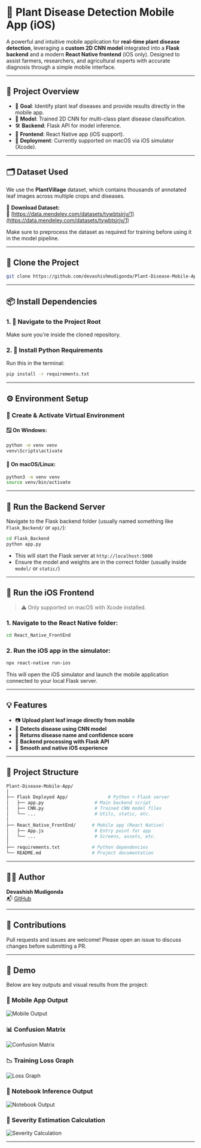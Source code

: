 # 🌿 Plant Disease Detection Mobile App (iOS)

A powerful and intuitive mobile application for **real-time plant disease detection**, leveraging a **custom 2D CNN model** integrated into a **Flask backend** and a modern **React Native frontend** (iOS only). Designed to assist farmers, researchers, and agricultural experts with accurate diagnosis through a simple mobile interface.

---

## 🚀 Project Overview

- 🎯 **Goal**: Identify plant leaf diseases and provide results directly in the mobile app.
- 🤖 **Model**: Trained 2D CNN for multi-class plant disease classification.
- 🛠️ **Backend**: Flask API for model inference.
- 📱 **Frontend**: React Native app (iOS support).
- 🔬 **Deployment**: Currently supported on macOS via iOS simulator (Xcode).

---

## 🗂️ Dataset Used

We use the **PlantVillage** dataset, which contains thousands of annotated leaf images across multiple crops and diseases.

📎 **Download Dataset:**  
🔗 [https://data.mendeley.com/datasets/tywbtsjrjv/1](https://data.mendeley.com/datasets/tywbtsjrjv/1)

Make sure to preprocess the dataset as required for training before using it in the model pipeline.

---

## 🧾 Clone the Project

```bash
git clone https://github.com/devashishmudigonda/Plant-Disease-Mobile-App
```

---

## 📦 Install Dependencies

### 1. 📁 Navigate to the Project Root  
Make sure you're inside the cloned repository.

### 2. 📄 Install Python Requirements  
Run this in the terminal:
```bash
pip install -r requirements.txt
```

---

## ⚙️ Environment Setup

### 🧪 Create & Activate Virtual Environment

#### 🪟 On Windows:
```bash
python -m venv venv
venv\Scripts\activate
```

#### 🍎 On macOS/Linux:
```bash
python3 -m venv venv
source venv/bin/activate
```

---

## 🔁 Run the Backend Server

Navigate to the Flask backend folder (usually named something like `Flask_Backend/` or `api/`):

```bash
cd Flask_Backend
python app.py
```

- This will start the Flask server at `http://localhost:5000`
- Ensure the model and weights are in the correct folder (usually inside `model/` or `static/`)

---

## 📱 Run the iOS Frontend

> ⚠️ Only supported on macOS with Xcode installed.

### 1. Navigate to the React Native folder:
```bash
cd React_Native_FrontEnd
```

### 2. Run the iOS app in the simulator:
```bash
npx react-native run-ios
```

This will open the iOS simulator and launch the mobile application connected to your local Flask server.

---

## 💡 Features

- 📷 **Upload plant leaf image directly from mobile**
- 🔎 **Detects disease using CNN model**
- 🧪 **Returns disease name and confidence score**
- 🧬 **Backend processing with Flask API**
- 📱 **Smooth and native iOS experience**

---

## 📂 Project Structure

```bash
Plant-Disease-Mobile-App/
│
├── Flask Deployed App/               # Python + Flask server
│   ├── app.py                   # Main backend script
│   ├── CNN.py                   # Trained CNN model files
│   └── ...                      # Utils, static, etc.
│
├── React_Native_FrontEnd/      # Mobile app (React Native)
│   ├── App.js                   # Entry point for app
│   └── ...                      # Screens, assets, etc.
│
├── requirements.txt            # Python dependencies
└── README.md                   # Project documentation
```

---

## 👨‍💻 Author

**Devashish Mudigonda**  
📬 [GitHub](https://github.com/devashishmudigonda)

---

## 🤝 Contributions

Pull requests and issues are welcome! Please open an issue to discuss changes before submitting a PR.

---

## 📸 Demo

Below are key outputs and visual results from the project:

### 📱 Mobile App Output
![Mobile Output](images/mobile_output.png)

### 📊 Confusion Matrix
![Confusion Matrix](images/confusion_matrix.png)

### 📉 Training Loss Graph
![Loss Graph](images/loss_graph.png)


### 🧪 Notebook Inference Output
![Notebook Output](images/notebook_output.png)

### 🌿 Severity Estimation Calculation
![Severity Calculation](images/severity_calc.png)

---

